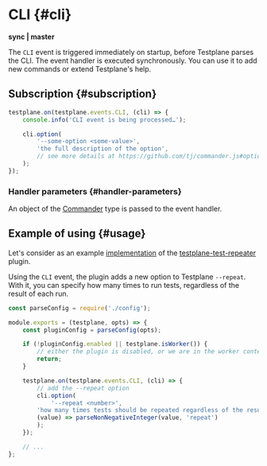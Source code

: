 # CLI {#cli}

**sync | master**

The `CLI` event is triggered immediately on startup, before Testplane parses the CLI. The event handler is executed synchronously. You can use it to add new commands or extend Testplane's help.

## Subscription {#subscription}

```javascript
testplane.on(testplane.events.CLI, (cli) => {
    console.info('CLI event is being processed…');

    cli.option(
        '--some-option <some-value>',
        'the full description of the option',
        // see more details at https://github.com/tj/commander.js#options
    );
});
```

### Handler parameters {#handler-parameters}

An object of the [Commander][commander] type is passed to the event handler.

## Example of using {#usage}

Let's consider as an example [implementation][test-repeater-index] of the [testplane-test-repeater][test-repeater] plugin.

Using the `CLI` event, the plugin adds a new option to Testplane `--repeat`. With it, you can specify how many times to run tests, regardless of the result of each run.


```javascript
const parseConfig = require('./config');

module.exports = (testplane, opts) => {
    const pluginConfig = parseConfig(opts);

    if (!pluginConfig.enabled || testplane.isWorker()) {
        // either the plugin is disabled, or we are in the worker context - leave
        return;
    }

    testplane.on(testplane.events.CLI, (cli) => {
        // add the --repeat option
        cli.option(
            '--repeat <number>',
        'how many times tests should be repeated regardless of the result',
        (value) => parseNonNegativeInteger(value, 'repeat')
        );
    });

    // ...
};
```

[commander]: https://github.com/gemini-testing/commander.js
[test-repeater-index]: https://github.com/gemini-testing/testplane-test-repeater/blob/master/lib/index.js
[test-repeater]: https://github.com/gemini-testing/testplane-test-repeater